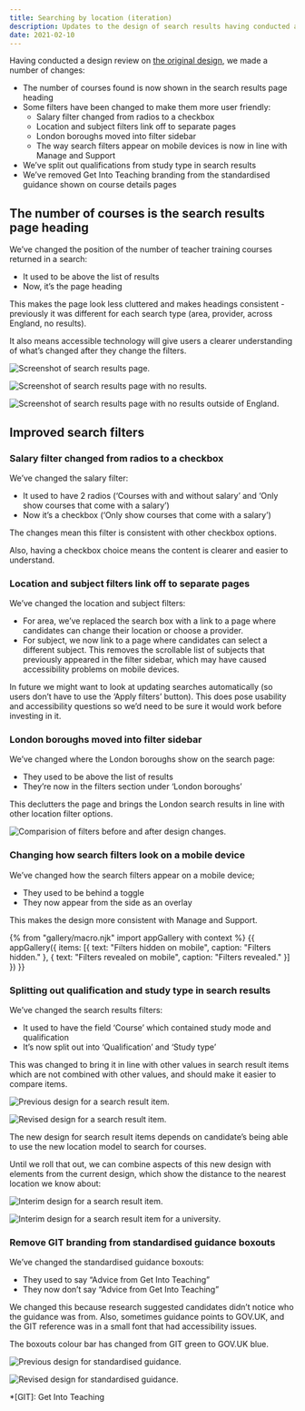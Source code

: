 ```yaml
---
title: Searching by location (iteration)
description: Updates to the design of search results having conducted a design review
date: 2021-02-10
---
```


Having conducted a design review on [the original design](/find-teacher-training/searching-by-location), we made a number of changes:

- The number of courses found is now shown in the search results page heading
- Some filters have been changed to make them more user friendly:
  - Salary filter changed from radios to a checkbox
  - Location and subject filters link off to separate pages
  - London boroughs moved into filter sidebar
  - The way search filters appear on mobile devices is now in line with Manage and Support
- We’ve split out qualifications from study type in search results
- We’ve removed Get Into Teaching branding from the standardised guidance shown on course details pages

## The number of courses is the search results page heading

We’ve changed the position of the number of teacher training courses returned in a search:

- It used to be above the list of results
- Now, it’s the page heading

This makes the page look less cluttered and makes headings consistent - previously it was different for each search type (area, provider, across England, no results).

It also means accessible technology will give users a clearer understanding of what’s changed after they change the filters.

![Screenshot of search results page.](teacher-training-courses.png "Teacher training courses")

![Screenshot of search results page with no results.](teacher-training-courses-none.png "Teacher training courses - no courses found")

![Screenshot of search results page with no results outside of England.](teacher-training-courses-scotland.png "Teacher training courses (location lies outside of England)")

## Improved search filters

### Salary filter changed from radios to a checkbox

We’ve changed the salary filter:

- It used to have 2 radios (‘Courses with and without salary’ and ‘Only show courses that come with a salary’)
- Now it’s a checkbox (‘Only show courses that come with a salary’)

The changes mean this filter is consistent with other checkbox options.

Also, having a checkbox choice means the content is clearer and easier to understand.

### Location and subject filters link off to separate pages

We’ve changed the location and subject filters:

- For area, we’ve replaced the search box with a link to a page where candidates can change their location or choose a provider.
- For subject, we now link to a page where candidates can select a different subject. This removes the scrollable list of subjects that previously appeared in the filter sidebar, which may have caused accessibility problems on mobile devices.

In future we might want to look at updating searches automatically (so users don’t have to use the ‘Apply filters’ button). This does pose usability and accessibility questions so we’d need to be sure it would work before investing in it.

### London boroughs moved into filter sidebar

We’ve changed where the London boroughs show on the search page:

- They used to be above the list of results
- They’re now in the filters section under ‘London boroughs’

This declutters the page and brings the London search results in line with other location filter options.

![Comparision of filters before and after design changes.](filters.png "Filters before changes (left) and the revised design (right).")

### Changing how search filters look on a mobile device

We’ve changed how the search filters appear on a mobile device;

- They used to be behind a toggle
- They now appear from the side as an overlay

This makes the design more consistent with Manage and Support.

{% from "gallery/macro.njk" import appGallery with context %}
{{ appGallery({
  items: [{
    text: "Filters hidden on mobile",
    caption: "Filters hidden."
  }, {
    text: "Filters revealed on mobile",
    caption: "Filters revealed."
  }]
}) }}

### Splitting out qualification and study type in search results

We’ve changed the search results filters:

- It used to have the field ‘Course’ which contained study mode and qualification
- It’s now split out into ‘Qualification’ and ‘Study type’

This was changed to bring it in line with other values in search result items which are not combined with other values, and should make it easier to compare items.

![Previous design for a search result item.](result-item-before.png "Previous design for a search result item")

![Revised design for a search result item.](result-item-after.png "Revised design for a search result item")

The new design for search result items depends on candidate’s being able to use the new location model to search for courses.

Until we roll that out, we can combine aspects of this new design with elements from the current design, which show the distance to the nearest location we know about:

![Interim design for a search result item.](result-item-interim-scitt.png "Interim design for a search result item. Alongside the list of travel areas the course offers placements in, we continue to show the distance to the nearest location, but we no longer show the address.")

![Interim design for a search result item for a university.](result-item-interim-hei.png "Interim design for a search result item for a university. Alongside the travel area the university is located within, we continue to show the distance to the main campus and the note that explains that only some time will be spent at that location.")

### Remove GIT branding from standardised guidance boxouts

We’ve changed the standardised guidance boxouts:

- They used to say “Advice from Get Into Teaching”
- They now don’t say “Advice from Get Into Teaching”

We changed this because research suggested candidates didn’t notice who the guidance was from. Also, sometimes guidance points to GOV.UK, and the GIT reference was in a small font that had accessibility issues.

The boxouts colour bar has changed from GIT green to GOV.UK blue.

![Previous design for standardised guidance.](/find-teacher-training/searching-by-location/standardised-guidance-school-placements.png "Previous design for standardised guidance")

![Revised design for standardised guidance.](standardised-guidance.png "Revised design for standardised guidance")

*[GIT]: Get Into Teaching
